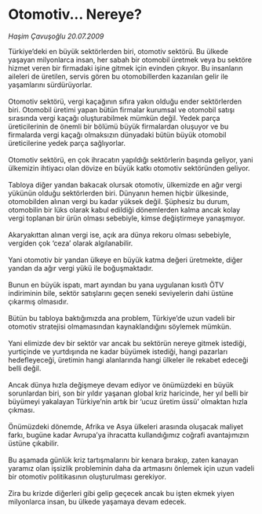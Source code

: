 # Otomotiv... Nereye?

*Haşim Çavuşoğlu 20.07.2009*

<div class="taraf_structure_2col_1zq">
<div class="margen_n">



 <p>Türkiye’deki en büyük sektörlerden biri, otomotiv sektörü. Bu ülkede yaşayan milyonlarca insan, her sabah bir otomobil üretmek veya bu sektöre hizmet veren bir firmadaki işine gitmek için evinden çıkıyor. Bu insanların aileleri de üretilen, servis gören bu otomobillerden kazanılan gelir ile yaşamlarını sürdürüyorlar. <br/><br/>Otomotiv sektörü, vergi kaçağının sıfıra yakın olduğu ender sektörlerden biri. Otomobil üretimi yapan bütün firmalar kurumsal ve otomobil satışı sırasında vergi kaçağı oluşturabilmek mümkün değil. Yedek parça üreticilerinin de önemli bir bölümü büyük firmalardan oluşuyor ve bu firmalarda vergi kaçağı olmaksızın dünyadaki bütün büyük otomobil üreticilerine yedek parça sağlıyorlar. <br/><br/>Otomotiv sektörü, en çok ihracatın yapıldığı sektörlerin başında geliyor, yani ülkemizin ihtiyacı olan dövize en büyük katkı otomotiv sektöründen geliyor. <br/><br/>Tabloya diğer yandan bakacak olursak otomotiv, ülkemizde en ağır vergi yükünün olduğu sektörlerden biri. Dünyanın hemen hiçbir ülkesinde, otomobilden alınan vergi bu kadar yüksek değil. Şüphesiz bu durum, otomobilin bir lüks olarak kabul edildiği dönemlerden kalma ancak kolay vergi toplanan bir ürün olması sebebiyle, kimse değiştirmeye yanaşmıyor. <br/><br/>Akaryakıttan alınan vergi ise, açık ara dünya rekoru olması sebebiyle, vergiden çok ‘ceza’ olarak algılanabilir. <br/><br/>Yani otomotiv bir yandan ülkeye en büyük katma değeri üretmekte, diğer yandan da ağır vergi yükü ile boğuşmaktadır. <br/><br/>Bunun en büyük ispatı, mart ayından bu yana uygulanan kısıtlı ÖTV indiriminin bile, sektör satışlarını geçen seneki seviyelerin dahi üstüne çıkarmış olmasıdır. <br/><br/>Bütün bu tabloya baktığımızda ana problem, Türkiye’de uzun vadeli bir otomotiv stratejisi olmamasından kaynaklandığını söylemek mümkün. <br/><br/>Yani elimizde dev bir sektör var ancak bu sektörün nereye gitmek istediği, yurtiçinde ve yurtdışında ne kadar büyümek istediği, hangi pazarları hedefleyeceği, üretimin hangi alanlarında hangi ülkeler ile rekabet edeceği belli değil. <br/><br/>Ancak dünya hızla değişmeye devam ediyor ve önümüzdeki en büyük sorunlardan biri, son bir yıldır yaşanan global kriz haricinde, her yıl belli bir büyümeyi yakalayan Türkiye’nin artık bir ‘ucuz üretim üssü’ olmaktan hızla çıkması. <br/><br/>Önümüzdeki dönemde, Afrika ve Asya ülkeleri arasında oluşacak maliyet farkı, bugüne kadar Avrupa’ya ihracatta kullandığımız coğrafi avantajımızın üstüne çıkabilir. <br/><br/>Bu aşamada günlük kriz tartışmalarını bir kenara bırakıp, zaten kanayan yaramız olan işsizlik probleminin daha da artmasını önlemek için uzun vadeli bir otomotiv politikasının oluşturulması gerekiyor. <br/><br/>Zira bu krizde diğerleri gibi gelip geçecek ancak bu işten ekmek yiyen milyonlarca insan, bu ülkede yaşamaya devam edecek.</p>
<br/>
<br/>
<br/>



<br/>


<div id="taraf_not">
</div>

</div>


</div>
